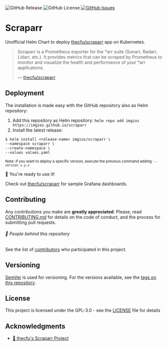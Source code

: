 <p>
  <img alt="GitHub Release" src="https://img.shields.io/github/v/release/imgios/scraparr">
  <img alt="GitHub License" src="https://img.shields.io/github/license/imgios/scraparr">
  <a href="https://github.com/imgios/scraparr/issues"><img alt="GitHub Issues" src="https://img.shields.io/github/issues/imgios/scraparr"></a>
</p>

# Scraparr

Unofficial Helm Chart to deploy [thecfu/scraparr](https://github.com/thecfu/scraparr) app on Kubernetes.

> Scraparr is a Prometheus exporter for the *arr suite (Sonarr, Radarr, Lidarr, etc.). It provides metrics that can be scraped by Prometheus to monitor and visualize the health and performance of your *arr applications.
>
> — [thecfu/scraparr](https://github.com/thecfu/scraparr)

## Deployment

The installation is made easy with the GitHub repository also as Helm repository:

1. Add this repository as Helm repository: `helm repo add imgios https://imgios.github.io/scraparr`
2. Install the latest release:

```shell
$ helm install <release-name> imgios/scraparr \
--namespace scraparr \
--create-namespace \
--values values.yaml
```

<sup>Note: if you want to deploy a specific version, execute the previous command adding: <code>--version x.y.z</code></sup>

🚀 You're ready to use it!

Check out [thecfu/scraparr](https://github.com/thecfu/scraparr/tree/main/dashboards) for sample Grafana dashboards.

## Contributing

Any contributions you make are **greatly appreciated**. Please, read [CONTRIBUTING.md](https://github.com/imgios/scraparr/blob/main/CONTRIBUTING.md) for details on the code of conduct, and the process for submitting pull requests.

###### 👥 People behind this repository

See the list of [contributors](https://github.com/imgios/scraparr/contributors) who participated in this project.

## Versioning

[SemVer](http://semver.org/) is used for versioning. For the versions available, see the [tags on this repository](https://github.com/imgios/scraparr/tags).

## License

This project is licensed under the GPL-3.0 - see the [LICENSE](LICENSE) file for details

## Acknowledgments

- [🐛 thecfu's Scraparr Project](https://github.com/thecfu/scraparr)
